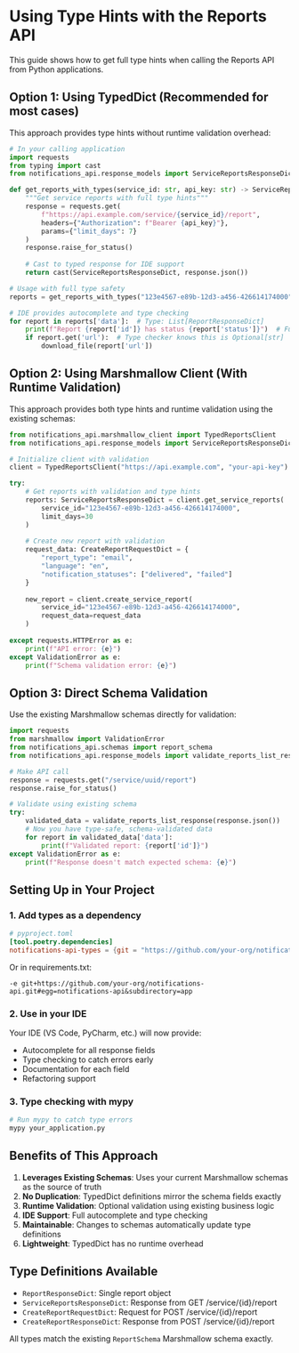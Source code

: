 # Using Type Hints with the Reports API

This guide shows how to get full type hints when calling the Reports API from Python applications.

## Option 1: Using TypedDict (Recommended for most cases)

This approach provides type hints without runtime validation overhead:

```python
# In your calling application
import requests
from typing import cast
from notifications_api.response_models import ServiceReportsResponseDict, ReportResponseDict

def get_reports_with_types(service_id: str, api_key: str) -> ServiceReportsResponseDict:
    """Get service reports with full type hints"""
    response = requests.get(
        f"https://api.example.com/service/{service_id}/report",
        headers={"Authorization": f"Bearer {api_key}"},
        params={"limit_days": 7}
    )
    response.raise_for_status()
    
    # Cast to typed response for IDE support
    return cast(ServiceReportsResponseDict, response.json())

# Usage with full type safety
reports = get_reports_with_types("123e4567-e89b-12d3-a456-426614174000", "api-key")

# IDE provides autocomplete and type checking
for report in reports['data']:  # Type: List[ReportResponseDict]
    print(f"Report {report['id']} has status {report['status']}")  # Full autocomplete
    if report.get('url'):  # Type checker knows this is Optional[str]
        download_file(report['url'])
```

## Option 2: Using Marshmallow Client (With Runtime Validation)

This approach provides both type hints and runtime validation using the existing schemas:

```python
from notifications_api.marshmallow_client import TypedReportsClient
from notifications_api.response_models import ServiceReportsResponseDict, CreateReportRequestDict

# Initialize client with validation
client = TypedReportsClient("https://api.example.com", "your-api-key")

try:
    # Get reports with validation and type hints
    reports: ServiceReportsResponseDict = client.get_service_reports(
        service_id="123e4567-e89b-12d3-a456-426614174000",
        limit_days=30
    )
    
    # Create new report with validation
    request_data: CreateReportRequestDict = {
        "report_type": "email",
        "language": "en",
        "notification_statuses": ["delivered", "failed"]
    }
    
    new_report = client.create_service_report(
        service_id="123e4567-e89b-12d3-a456-426614174000",
        request_data=request_data
    )
    
except requests.HTTPError as e:
    print(f"API error: {e}")
except ValidationError as e:
    print(f"Schema validation error: {e}")
```

## Option 3: Direct Schema Validation

Use the existing Marshmallow schemas directly for validation:

```python
import requests
from marshmallow import ValidationError
from notifications_api.schemas import report_schema
from notifications_api.response_models import validate_reports_list_response

# Make API call
response = requests.get("/service/uuid/report")
response.raise_for_status()

# Validate using existing schema
try:
    validated_data = validate_reports_list_response(response.json())
    # Now you have type-safe, schema-validated data
    for report in validated_data['data']:
        print(f"Validated report: {report['id']}")
except ValidationError as e:
    print(f"Response doesn't match expected schema: {e}")
```

## Setting Up in Your Project

### 1. Add types as a dependency

```toml
# pyproject.toml
[tool.poetry.dependencies]
notifications-api-types = {git = "https://github.com/your-org/notifications-api.git", subdirectory = "app"}
```

Or in requirements.txt:
```
-e git+https://github.com/your-org/notifications-api.git#egg=notifications-api&subdirectory=app
```

### 2. Use in your IDE

Your IDE (VS Code, PyCharm, etc.) will now provide:
- Autocomplete for all response fields
- Type checking to catch errors early  
- Documentation for each field
- Refactoring support

### 3. Type checking with mypy

```bash
# Run mypy to catch type errors
mypy your_application.py
```

## Benefits of This Approach

1. **Leverages Existing Schemas**: Uses your current Marshmallow schemas as the source of truth
2. **No Duplication**: TypedDict definitions mirror the schema fields exactly
3. **Runtime Validation**: Optional validation using existing business logic
4. **IDE Support**: Full autocomplete and type checking
5. **Maintainable**: Changes to schemas automatically update type definitions
6. **Lightweight**: TypedDict has no runtime overhead

## Type Definitions Available

- `ReportResponseDict`: Single report object
- `ServiceReportsResponseDict`: Response from GET /service/{id}/report  
- `CreateReportRequestDict`: Request for POST /service/{id}/report
- `CreateReportResponseDict`: Response from POST /service/{id}/report

All types match the existing `ReportSchema` Marshmallow schema exactly.
